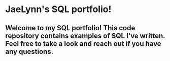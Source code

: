 # JaeLynn's SQL portfolio!
## Welcome to my SQL portfolio! This code repository contains examples of SQL I've written. Feel free to take a look and reach out if you have any questions.
